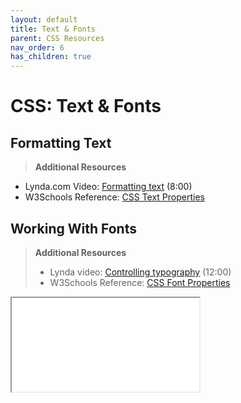 ```yaml
---
layout: default
title: Text & Fonts
parent: CSS Resources
nav_order: 6
has_children: true
---
```


# CSS: Text & Fonts

## Formatting Text
> **Additional Resources**
* Lynda.com Video: [Formatting text](https://www.lynda.com/CSS-tutorials/Formatting-text/417645/484785-4.html) (8:00)
* W3Schools Reference: [CSS Text Properties](http://www.w3schools.com/css/css_text.asp)

## Working With Fonts
> **Additional Resources**
> * Lynda video: [Controlling typography](http://www.lynda.com/MyPlaylist/Watch/8328891/196181?autoplay=true) (12:00)
> * W3Schools Reference: [CSS Font Properties
](http://www.w3schools.com/css/css_font.asp)

<iframe src="//codepen.io/alexpeach/embed/xOdLpg/?theme-id=18654&default-tab=html,result" allowfullscreen="true" class="codepen-frame"></iframe>

